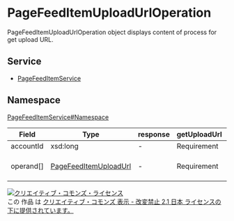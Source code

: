 # PageFeedItemUploadUrlOperation

PageFeedItemUploadUrlOperation object displays content of process for get upload URL.

## Service

- [PageFeedItemService](../../services/PageFeedItemService.md)

## Namespace

[PageFeedItemService#Namespace](../../services/PageFeedItemService.md#namespace)

| Field     | Type                                                | response | getUploadUrl | Description            |
|-----------|-----------------------------------------------------|----------|--------------|---------------|
| accountId | xsd:long                                            | -        | Requirement  | Account ID       |
| operand[] | [PageFeedItemUploadUrl](./PageFeedItemUploadUrl.md) | -        | Requirement  | Information of upload file |

[![クリエイティブ・コモンズ・ライセンス](https://i.creativecommons.org/l/by-nd/2.1/jp/88x31.png)](http://creativecommons.org/licenses/by-nd/2.1/jp/)<br>
この 作品 は [クリエイティブ・コモンズ 表示 - 改変禁止 2.1 日本 ライセンスの下に提供されています。](http://creativecommons.org/licenses/by-nd/2.1/jp/)
